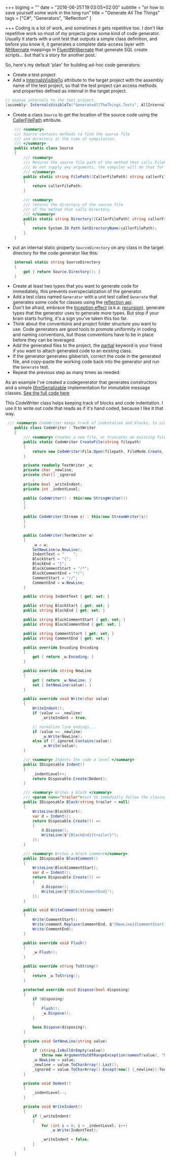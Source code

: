+++
bigimg = ""
date = "2016-06-25T19:03:05+02:00"
subtitle = "or how to save yourself some work in the long run"
title = "Generate All The Things"
tags = ["C#", "Generators", "Reflection" ]

+++
Coding is a lot of work, and sometimes it gets repetitive too. I don't like repetitive work so most of my projects grow some kind of code generator.
Usually it starts with a unit test that outputs a simple class definition, and before you know it, it generates a complete data-access layer with [NHibernate](http://nhibernate.info/) mappings in [FluentNHibernate](http://www.fluentnhibernate.org/) that generate SQL create scripts... but that's a story for another post.

So, here's my default 'plan' for building ad-hoc code generators:

* Create a test project
* Add a [InternalsVisibleTo](https://msdn.microsoft.com/en-us/library/system.runtime.compilerservices.internalsvisibletoattribute(v=vs.110).aspx) attribute to the target project with the assembly name of the test project, so that the test project can access methods and properties defined as internal in the target project.
```csharp
// expose internals to the test project.
[assembly: InternalsVisibleTo("GenerateAllTheThings.Tests", AllInternalsVisible = true)]
```

* Create a class ```Source``` to get the location of the source code using the [CallerFilePath](https://msdn.microsoft.com/en-us/library/system.runtime.compilerservices.callerfilepathattribute(v=vs.110).aspx) attribute. 
```csharp
    /// <summary>
    /// Source contains methods to find the source file 
    /// and directory at the time of compilation.
    /// </summary>
    public static class Source
    {
        /// <summary> 
        /// Returns the source file path of the method that calls FilePath, 
        /// do not supply any arguments, the compiler will do that for you. 
        /// </summary>
        public static string FilePath([CallerFilePath] string callerFilePath = null)
        {
            return callerFilePath;
        }

        /// <summary> 
        /// returns the directory of the source file
        /// of the method that calls Directory.
        /// </summary>
        public static string Directory([CallerFilePath] string callerFilePath = null)
        {
            return System.IO.Path.GetDirectoryName(callerFilePath);
        }
    }
```
* put an internal static property ```SourceDirectory``` on any class in the target directory for the code generator like this: 
```csharp
    internal static string SourceDirectory
    {
        get { return Source.Directory(); }
    }
```
* Create at least two types that you want to generate code for immediately, this prevents overspecialization of the generator.
* Add a test class named ```Generator``` with a unit test called ```Generate``` that generates some code for classes using the [reflection api](https://msdn.microsoft.com/en-us/library/mt656691.aspx).
* Don't be afraid, embrace the [Inception effect](http://www.imdb.com/title/tt1375666/) (a.k.a. [recursion](https://en.wikipedia.org/wiki/Recursion_(computer_science))), generate types that the generator uses to generate more types. But stop if your brain starts hurting, it's a sign you've taken this too far. 
* Think about the conventions and project folder structure you want to use. Code generators are good tools to promote uniformity in coding and naming conventions, but those conventions have to be in place before they can be leveraged.  
* Add the generated files to the project, the [partial](https://msdn.microsoft.com/en-us/library/wa80x488.aspx) keyword is your friend if you want to attach generated code to an existing class.
* If the generator generates gibberish, correct the code in the generated file, and copy-paste the working code back into the generator and run the ```Generate``` test.
* Repeat the previous step as many times as needed.

As an example I've created a codegenerator that generates constructors and a simple [IXmlSerializable](https://msdn.microsoft.com/en-us/library/system.xml.serialization.ixmlserializable(v=vs.110).aspx) implementation for immutable message classes. [See the full code here](https://github.com/resc/wpfmagic/tree/master/GenerateAllTheThings)

This CodeWriter class helps keeping track of blocks and code indentation. I use it to write out code that reads as if it's hand coded, because I like it that way.
```csharp
 /// <summary> CodeWriter keeps track of indentation and blocks, to simplify writing code. </summary>
    public class CodeWriter : TextWriter
    {
        /// <summary> Creates a new file, or truncates an existing file </summary>
        public static CodeWriter CreateFile(string filepath)
        {
            return new CodeWriter(File.Open(filepath, FileMode.Create, FileAccess.Write, FileShare.Read));
        }

        private readonly TextWriter _w;
        private char _newline;
        private char[] _ignored
            ;
        private bool _writeIndent;
        private int _indentLevel;

        public CodeWriter() : this(new StringWriter())
        {
        }

        public CodeWriter(Stream s) : this(new StreamWriter(s))
        {
        }

        public CodeWriter(TextWriter w)
        {
            _w = w;
            SetNewLine(w.NewLine);
            IndentText = "    ";
            BlockStart = "{";
            BlockEnd = "}";
            BlockCommentStart = "/*";
            BlockCommentEnd = "*/";
            CommentStart = "//";
            CommentEnd = w.NewLine;
        }

        public string IndentText { get; set; }

        public string BlockStart { get; set; }
        public string BlockEnd { get; set; }

        public string BlockCommentStart { get; set; }
        public string BlockCommentEnd { get; set; }

        public string CommentStart { get; set; }
        public string CommentEnd { get; set; }

        public override Encoding Encoding
        {
            get { return _w.Encoding; }
        }

        public override string NewLine
        {
            get { return _w.NewLine; }
            set { SetNewLine(value); }
        }

        public override void Write(char value)
        {
            WriteIndent();
            if (value == _newline)
                _writeIndent = true;

            // normalize line endings...
            if (value == _newline)
                _w.Write(NewLine);
            else if (!_ignored.Contains(value))
                _w.Write(value);
        }

        /// <summary> Indents the code a level </summary>
        public IDisposable Indent()
        {
            _indentLevel++;
            return Disposable.Create(Dedent);
        }

        /// <summary> Writes a block </summary>
        /// <param name="trailer">text to immediatly follow the closing brace, before the newline. usually a ;</param>
        public IDisposable Block(string trailer = null)
        {
            WriteLine(BlockStart);
            var d = Indent();
            return Disposable.Create(() =>
            {
                d.Dispose();
                WriteLine($"{BlockEnd}{trailer}");
            });
        }

        /// <summary> Writes a block comment</summary>
        public IDisposable BlockComment()
        {
            WriteLine(BlockCommentStart);
            var d = Indent();
            return Disposable.Create(() =>
            {
                d.Dispose();
                WriteLine($"{BlockCommentEnd}");
            });
        }

        public void WriteComment(string comment)
        {
            Write(CommentStart);
            Write(comment.Replace(CommentEnd, $"{NewLine}{CommentStart}"));
            Write(CommentEnd);
        }

        public override void Flush()
        {
            _w.Flush();
        }

        public override string ToString()
        {
            return _w.ToString();
        }

        protected override void Dispose(bool disposing)
        {
            if (disposing)
            {
                Flush();
                _w.Dispose();
            }

            base.Dispose(disposing);
        }

        private void SetNewLine(string value)
        {
            if (string.IsNullOrEmpty(value))
                throw new ArgumentOutOfRangeException(nameof(value), "Newline cannot be null or empty");
            _w.NewLine = value;
            _newline = value.ToCharArray().Last();
            _ignored = value.ToCharArray().Except(new[] {_newline}).ToArray();
        }

        private void Dedent()
        {
            _indentLevel--;
        }

        private void WriteIndent()
        {
            if (_writeIndent)
            {
                for (int i = 0; i < _indentLevel; i++)
                    _w.Write(IndentText);

                _writeIndent = false;
            }
        }
    }


```

